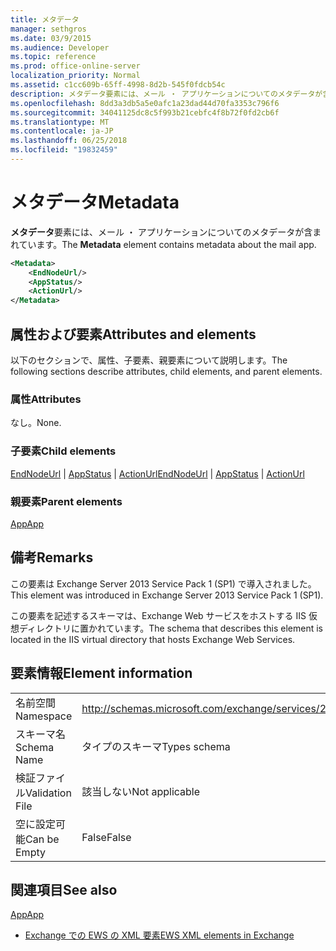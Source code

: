 ```yaml
---
title: メタデータ
manager: sethgros
ms.date: 03/9/2015
ms.audience: Developer
ms.topic: reference
ms.prod: office-online-server
localization_priority: Normal
ms.assetid: c1cc609b-65ff-4998-8d2b-545f0fdcb54c
description: メタデータ要素には、メール ・ アプリケーションについてのメタデータが含まれています。
ms.openlocfilehash: 8dd3a3db5a5e0afc1a23dad44d70fa3353c796f6
ms.sourcegitcommit: 34041125dc8c5f993b21cebfc4f8b72f0fd2cb6f
ms.translationtype: MT
ms.contentlocale: ja-JP
ms.lasthandoff: 06/25/2018
ms.locfileid: "19832459"
---
```

# <a name="metadata"></a><span data-ttu-id="e6160-103">メタデータ</span><span class="sxs-lookup"><span data-stu-id="e6160-103">Metadata</span></span>

<span data-ttu-id="e6160-104">**メタデータ**要素には、メール ・ アプリケーションについてのメタデータが含まれています。</span><span class="sxs-lookup"><span data-stu-id="e6160-104">The **Metadata** element contains metadata about the mail app.</span></span> 
  
```XML
<Metadata>
    <EndNodeUrl/>
    <AppStatus/>
    <ActionUrl/>
</Metadata>
```

## <a name="attributes-and-elements"></a><span data-ttu-id="e6160-105">属性および要素</span><span class="sxs-lookup"><span data-stu-id="e6160-105">Attributes and elements</span></span>

<span data-ttu-id="e6160-106">以下のセクションで、属性、子要素、親要素について説明します。</span><span class="sxs-lookup"><span data-stu-id="e6160-106">The following sections describe attributes, child elements, and parent elements.</span></span>
  
### <a name="attributes"></a><span data-ttu-id="e6160-107">属性</span><span class="sxs-lookup"><span data-stu-id="e6160-107">Attributes</span></span>

<span data-ttu-id="e6160-108">なし。</span><span class="sxs-lookup"><span data-stu-id="e6160-108">None.</span></span>
  
### <a name="child-elements"></a><span data-ttu-id="e6160-109">子要素</span><span class="sxs-lookup"><span data-stu-id="e6160-109">Child elements</span></span>

<span data-ttu-id="e6160-110">[EndNodeUrl](endnodeurl.md) | [AppStatus](appstatus-ex15websvcsotherref.md) | [ActionUrl](actionurl.md)</span><span class="sxs-lookup"><span data-stu-id="e6160-110">[EndNodeUrl](endnodeurl.md) | [AppStatus](appstatus-ex15websvcsotherref.md) | [ActionUrl](actionurl.md)</span></span>
  
### <a name="parent-elements"></a><span data-ttu-id="e6160-111">親要素</span><span class="sxs-lookup"><span data-stu-id="e6160-111">Parent elements</span></span>

[<span data-ttu-id="e6160-112">App</span><span class="sxs-lookup"><span data-stu-id="e6160-112">App</span></span>](app.md)
  
## <a name="remarks"></a><span data-ttu-id="e6160-113">備考</span><span class="sxs-lookup"><span data-stu-id="e6160-113">Remarks</span></span>

<span data-ttu-id="e6160-114">この要素は Exchange Server 2013 Service Pack 1 (SP1) で導入されました。</span><span class="sxs-lookup"><span data-stu-id="e6160-114">This element was introduced in Exchange Server 2013 Service Pack 1 (SP1).</span></span>
  
<span data-ttu-id="e6160-115">この要素を記述するスキーマは、Exchange Web サービスをホストする IIS 仮想ディレクトリに置かれています。</span><span class="sxs-lookup"><span data-stu-id="e6160-115">The schema that describes this element is located in the IIS virtual directory that hosts Exchange Web Services.</span></span>
  
## <a name="element-information"></a><span data-ttu-id="e6160-116">要素情報</span><span class="sxs-lookup"><span data-stu-id="e6160-116">Element information</span></span>

|||
|:-----|:-----|
|<span data-ttu-id="e6160-117">名前空間</span><span class="sxs-lookup"><span data-stu-id="e6160-117">Namespace</span></span>  <br/> | http://schemas.microsoft.com/exchange/services/2006/types  <br/> |
|<span data-ttu-id="e6160-118">スキーマ名</span><span class="sxs-lookup"><span data-stu-id="e6160-118">Schema Name</span></span>  <br/> |<span data-ttu-id="e6160-119">タイプのスキーマ</span><span class="sxs-lookup"><span data-stu-id="e6160-119">Types schema</span></span>  <br/> |
|<span data-ttu-id="e6160-120">検証ファイル</span><span class="sxs-lookup"><span data-stu-id="e6160-120">Validation File</span></span>  <br/> |<span data-ttu-id="e6160-121">該当しない</span><span class="sxs-lookup"><span data-stu-id="e6160-121">Not applicable</span></span>  <br/> |
|<span data-ttu-id="e6160-122">空に設定可能</span><span class="sxs-lookup"><span data-stu-id="e6160-122">Can be Empty</span></span>  <br/> |<span data-ttu-id="e6160-123">False</span><span class="sxs-lookup"><span data-stu-id="e6160-123">False</span></span>  <br/> |
   
## <a name="see-also"></a><span data-ttu-id="e6160-124">関連項目</span><span class="sxs-lookup"><span data-stu-id="e6160-124">See also</span></span>



[<span data-ttu-id="e6160-125">App</span><span class="sxs-lookup"><span data-stu-id="e6160-125">App</span></span>](app.md)


- [<span data-ttu-id="e6160-126">Exchange での EWS の XML 要素</span><span class="sxs-lookup"><span data-stu-id="e6160-126">EWS XML elements in Exchange</span></span>](ews-xml-elements-in-exchange.md)

